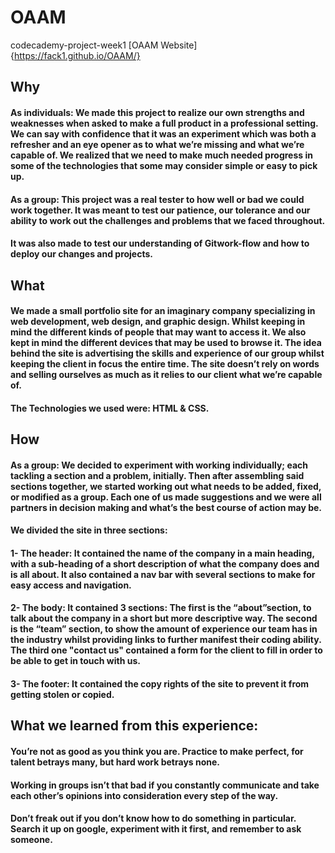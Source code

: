 # OAAM
codecademy-project-week1
[OAAM Website]{https://fack1.github.io/OAAM/}

## Why 

#### As individuals: We made this project to realize our own strengths and weaknesses when asked to make a full product in a professional setting. We can say with confidence that it was an experiment which was both a refresher and an eye opener as to what we’re missing and what we’re capable of. We realized that we need to make much needed progress in some of the technologies that some may consider simple or easy to pick up. 

#### As a group: This project was a real tester to how well or bad we could work together. It was meant to test our patience, our tolerance and our ability to work out the challenges and problems that we faced throughout.

#### It was also made to test our understanding of Gitwork-flow and how to deploy our changes and projects. 

## What

#### We made a small portfolio site for an imaginary company specializing in web development, web design, and graphic design. Whilst keeping in mind the different kinds of people that may want to access it. We also kept in mind the different devices that may be used to browse it. The idea behind the site is advertising the skills and experience of our group whilst keeping the client in focus the entire time. The site doesn’t rely on words and selling ourselves as much as it relies to our client what we’re capable of. 

#### The Technologies we used were: HTML & CSS. 

## How

#### As a group: We decided to experiment with working individually; each tackling a section and a problem, initially. Then after assembling said sections together, we started working out what needs to be added, fixed, or modified as a group. Each one of us made suggestions and we were all partners in decision making and what’s the best course of action may be.

#### We divided the site in three sections:

#### 1- The header: It contained the name of the company in a main heading, with a sub-heading of a short description of what the company does and is all about. It also contained a nav bar with several sections to make for easy access and navigation.

#### 2- The body: It contained 3 sections: The first is the “about”section, to talk about the company in a short but more descriptive way. The second is the “team” section, to show the amount of experience our team has in the industry whilst providing links to further manifest their coding ability. The third one "contact us" contained a form for the client to fill in order to be able to get in touch with us. 

#### 3- The footer: It contained the copy rights of the site to prevent it from getting stolen or copied. 

## What we learned from this experience:

#### You’re not as good as you think you are. Practice to make perfect, for talent betrays many, but hard work betrays none.

#### Working in groups isn’t that bad if you constantly communicate and take each other’s opinions into consideration every step of the way.

#### Don’t freak out if you don’t know how to do something in particular. Search it up on google, experiment with it first, and remember to ask someone. 
